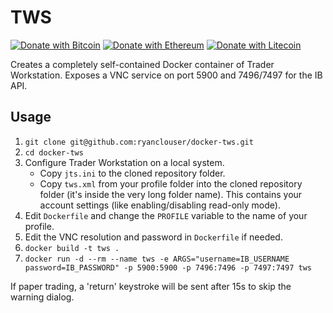 TWS
===

[![Donate with Bitcoin](https://en.cryptobadges.io/badge/micro/12BMo7nBeBhDGDGagwqSRPAv3fkQi8nCfq)](https://en.cryptobadges.io/donate/12BMo7nBeBhDGDGagwqSRPAv3fkQi8nCfq)
[![Donate with Ethereum](https://en.cryptobadges.io/badge/micro/0xd163fdde358f9000A4E9290f23B84DFb6E9190D3)](https://en.cryptobadges.io/donate/0xd163fdde358f9000A4E9290f23B84DFb6E9190D3)
[![Donate with Litecoin](https://en.cryptobadges.io/badge/micro/LVSmZByqa6Cp1BFwgqeUyMjKmpfHP23ApR)](https://en.cryptobadges.io/donate/LVSmZByqa6Cp1BFwgqeUyMjKmpfHP23ApR)

Creates a completely self-contained Docker container of Trader Workstation. Exposes a VNC service on port 5900 and 7496/7497 for the IB API.

Usage
---

1. `git clone git@github.com:ryanclouser/docker-tws.git`
1. `cd docker-tws`
1. Configure Trader Workstation on a local system.
   - Copy `jts.ini` to the cloned repository folder.
   - Copy `tws.xml` from your profile folder into the cloned repository folder (it's inside the very long folder name). This contains your account settings (like enabling/disabling read-only mode).
1. Edit `Dockerfile` and change the `PROFILE` variable to the name of your profile.
1. Edit the VNC resolution and password in `Dockerfile` if needed.
1. `docker build -t tws .`
1. `docker run -d --rm --name tws -e ARGS="username=IB_USERNAME password=IB_PASSWORD" -p 5900:5900 -p 7496:7496 -p 7497:7497 tws`

If paper trading, a 'return' keystroke will be sent after 15s to skip the warning dialog.